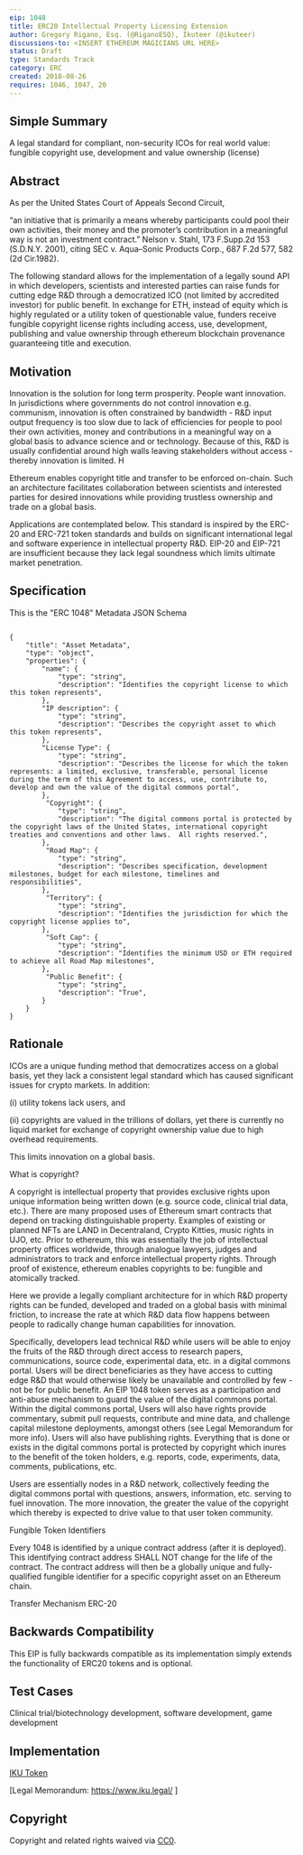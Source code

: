 ```yaml
---
eip: 1048
title: ERC20 Intellectual Property Licensing Extension
author: Gregory Rigano, Esq. (@RiganoESQ), Ikuteer (@ikuteer)
discussions-to: <INSERT ETHEREUM MAGICIANS URL HERE>
status: Draft
type: Standards Track
category: ERC
created: 2018-08-26
requires: 1046, 1047, 20
---
```


## Simple Summary
A legal standard for compliant, non-security ICOs for real world value: fungible copyright use, development and value ownership (license)



## Abstract
As per the United States Court of Appeals Second Circuit,
 
“an initiative that is primarily a means whereby participants could pool their own activities, their money and the promoter’s contribution in a meaningful way is not an investment contract.”  Nelson v. Stahl, 173 F.Supp.2d 153 (S.D.N.Y. 2001), citing
SEC v. Aqua–Sonic Products Corp., 687 F.2d 577, 582 (2d Cir.1982).


The following standard allows for the implementation of a legally sound API in which developers, scientists and interested parties can raise funds for cutting edge R&D through a democratized ICO (not limited by accredited investor) for public benefit.   In exchange for ETH, instead of equity which is highly regulated or a utility token of questionable value, funders receive fungible copyright license rights including access, use, development, publishing and value ownership through ethereum blockchain provenance guaranteeing title and execution.


## Motivation
Innovation is the solution for long term prosperity.  People want innovation.   In jurisdictions where governments do not control innovation e.g. communism, innovation is often constrained by bandwidth - R&D input output frequency is too slow due to lack of efficiencies for people to pool their own activities, money and contributions in a meaningful way on a global basis to advance science and or technology.  Because of this, R&D is usually confidential around high walls leaving stakeholders without access - thereby innovation is limited.  H

Ethereum enables copyright title and transfer to be enforced on-chain.  Such an architecture facilitates collaboration between scientists and interested parties for desired innovations while providing trustless ownership and trade on a global basis.  

Applications are contemplated below.
This standard is inspired by the ERC-20 and ERC-721 token standards and builds on significant international legal and software experience in intellectual property R&D. EIP-20 and EIP-721 are insufficient because they lack legal soundness which limits ultimate market penetration.  


## Specification
This is the "ERC 1048" Metadata JSON Schema

```

{
    "title": "Asset Metadata",
    "type": "object",
    "properties": {
        "name": {
            "type": "string",
            "description": "Identifies the copyright license to which this token represents",
        },
        "IP description": {
            "type": "string",
            "description": "Describes the copyright asset to which this token represents",
        },
        "License Type": {
            "type": "string",
            "description": "Describes the license for which the token represents: a limited, exclusive, transferable, personal license during the term of this Agreement to access, use, contribute to, develop and own the value of the digital commons portal",
        },
         "Copyright": {
            "type": "string",
            "description": "The digital commons portal is protected by the copyright laws of the United States, international copyright treaties and conventions and other laws.  All rights reserved.",
        },
         "Road Map": {
            "type": "string",
            "description": "Describes specification, development milestones, budget for each milestone, timelines and responsibilities",
        },
         "Territory": {
            "type": "string",
            "description": "Identifies the jurisdiction for which the copyright license applies to",
        },
         "Soft Cap": {
            "type": "string",
            "description": "Identifies the minimum USD or ETH required to achieve all Road Map milestones",
        },
         "Public Benefit": {
            "type": "string",
            "description": "True",
        }
    }
}

```

## Rationale
ICOs are a unique funding method that democratizes access on a global basis, yet they lack a consistent legal standard which has caused significant issues for crypto markets.  In addition:

(i) utility tokens lack users, and

(ii) copyrights are valued in the trillions of dollars, yet there is currently no liquid market for exchange of copyright ownership value due to high overhead requirements.  

This limits innovation on a global basis.  

What is copyright?

A copyright is intellectual property that provides exclusive rights upon unique information being written down (e.g. source code, clinical trial data, etc.).  There are many proposed uses of Ethereum smart contracts that depend on tracking distinguishable property. Examples of existing or planned NFTs are LAND in Decentraland, Crypto Kitties, music rights in UJO, etc.  Prior to ethereum, this was essentially the job of intellectual property offices worldwide, through analogue lawyers, judges and administrators to track and enforce intellectual property rights.  Through proof of existence, ethereum enables copyrights to be: fungible and atomically tracked.   

Here we provide a legally compliant architecture for in which R&D property rights can be funded, developed and traded on a global basis with minimal friction, to increase the rate at which R&D data flow happens between people to radically change human capabilities for innovation.

Specifically, developers lead technical R&D while users will be able to enjoy the fruits of the R&D through direct access to research papers, communications, source code, experimental data, etc. in a digital commons portal.  Users will be direct beneficiaries as they have access to cutting edge R&D that would otherwise likely be unavailable and controlled by few - not be for public benefit. An EIP 1048 token serves as a participation and anti-abuse mechanism to guard the value of the digital commons portal.  Within the digital commons portal, Users will also have rights provide commentary, submit pull requests, contribute and mine data, and challenge capital milestone deployments, amongst others (see Legal Memorandum for more info).  Users will also have publishing rights.  Everything that is done or exists in the digital commons portal is protected by copyright which inures to the benefit of the token holders, e.g. reports, code, experiments, data, comments, publications, etc.    

Users are essentially nodes in a R&D network, collectively feeding the digital commons portal with questions, answers, information, etc. serving to fuel innovation.  The more innovation, the greater the value of the copyright which thereby is expected to drive value to that user token community.

Fungible Token Identifiers

Every 1048 is identified by a unique contract address (after it is deployed).  This identifying contract address SHALL NOT change for the life of the contract. The contract address will then be a globally unique and fully-qualified fungible identifier for a specific copyright asset on an Ethereum chain. 

Transfer Mechanism
ERC-20


## Backwards Compatibility
This EIP is fully backwards compatible as its implementation simply extends the functionality of ERC20 tokens and is optional.

## Test Cases
Clinical trial/biotechnology development, software development, game development

## Implementation
[IKU Token](https://alpha.iku.network/license/view)

[Legal Memorandum: https://www.iku.legal/ ]

## Copyright
Copyright and related rights waived via [CC0](https://creativecommons.org/publicdomain/zero/1.0/).
